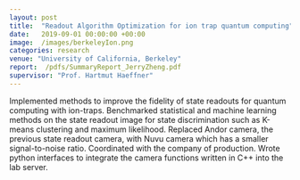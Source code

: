 ```yaml
---
layout: post
title:  "Readout Algorithm Optimization for ion trap quantum computing"
date:   2019-09-01 00:00:00 +00:00
image:  /images/berkeleyIon.png
categories: research
venue: "University of California, Berkeley"
report:  /pdfs/SummaryReport_JerryZheng.pdf
supervisor: "Prof. Hartmut Haeffner"
---
```

Implemented methods to improve the fidelity of state readouts for quantum computing with ion-traps. Benchmarked statistical and machine learning methods on the state readout image for state discrimination such as K-means clustering and maximum likelihood. Replaced Andor camera, the previous state readout camera, with Nuvu camera which has a smaller signal-to-noise ratio. Coordinated with the company of production. Wrote python interfaces to integrate the camera functions written in C++ into the lab server.